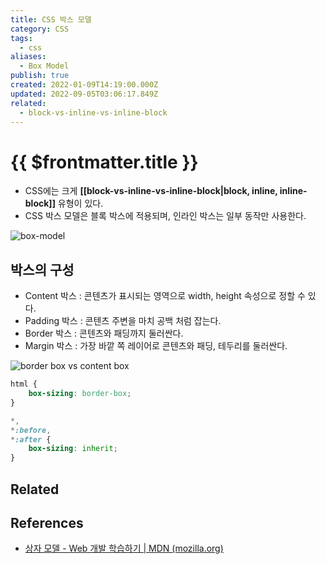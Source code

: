 ```yaml
---
title: CSS 박스 모델
category: CSS
tags:
  - css
aliases:
  - Box Model
publish: true
created: 2022-01-09T14:19:00.000Z
updated: 2022-09-05T03:06:17.849Z
related:
  - block-vs-inline-vs-inline-block
---
```


# {{ $frontmatter.title }}

- CSS에는 크게 **[[block-vs-inline-vs-inline-block|block, inline, inline-block]]** 유형이 있다.
- CSS 박스 모델은 블록 박스에 적용되며, 인라인 박스는 일부 동작만 사용한다.

![box-model](https://mdn.mozillademos.org/files/16558/box-model.png)

## 박스의 구성

- Content 박스 : 콘텐츠가 표시되는 영역으로 width, height 속성으로 정할 수 있다.
- Padding 박스 : 콘텐츠 주변을 마치 공백 처럼 잡는다.
- Border 박스 : 콘텐츠와 패딩까지 둘러싼다.
- Margin 박스 : 가장 바깥 쪽 레이어로 콘텐츠와 패딩, 테두리를 둘러싼다.

![border box vs content box](https://poiemaweb.com/img/box-sizing.png)

```css
html {
	box-sizing: border-box;
}

*,
*:before,
*:after {
	box-sizing: inherit;
}
```

## Related

## References

- [상자 모델 - Web 개발 학습하기 | MDN (mozilla.org)](https://developer.mozilla.org/ko/docs/Learn/CSS/Building_blocks/The_box_model)
